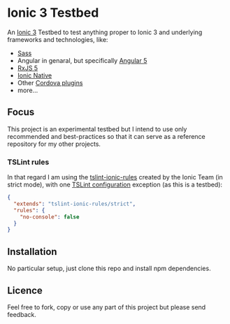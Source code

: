 # Ionic 3 Testbed

An [Ionic 3](https://ionicframework.com/docs/) Testbed to test anything proper to Ionic 3 and underlying frameworks and technologies, like:
- [Sass](http://sass-lang.com/guide)
- Angular in genaral, but specifically [Angular 5](https://v5.angular.io/docs)
- [RxJS 5](https://github.com/ReactiveX/rxjs/tree/stable)
- [Ionic Native](https://ionicframework.com/docs/native/)
- Other [Cordova plugins](https://cordova.apache.org/plugins/)
- more...

## Focus

This project is an experimental testbed but I intend to use only recommended and best-practices so that it can serve as a reference repository for my other projects.

### TSLint rules

In that regard I am using the [tslint-ionic-rules](https://www.npmjs.com/package/tslint-ionic-rules) created by the Ionic Team (in strict mode), with one [TSLint configuration](https://palantir.github.io/tslint/usage/configuration/) exception (as this is a testbed):

``` json
{
  "extends": "tslint-ionic-rules/strict",
  "rules": {
    "no-console": false
  }
}
```

## Installation

No particular setup, just clone this repo and install npm dependencies.


## Licence

Feel free to fork, copy or use any part of this project but please send feedback.
